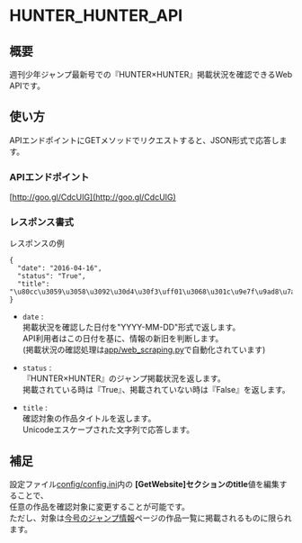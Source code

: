 # HUNTER_HUNTER_API

## 概要
週刊少年ジャンプ最新号での『HUNTER×HUNTER』掲載状況を確認できるWeb APIです。

## 使い方
APIエンドポイントにGETメソッドでリクエストすると、JSON形式で応答します。


### APIエンドポイント
[http://goo.gl/CdcUIG](http://goo.gl/CdcUIG)

### レスポンス書式

レスポンスの例

```
{
  "date": "2016-04-16",
  "status": "True",
  "title": "\u80cc\u3059\u3058\u3092\u30d4\u30f3\uff01\u3068\u301c\u9e7f\u9ad8\u7af6\u6280\u30c0\u30f3\u30b9\u90e8\u3078\u3088\u3046\u3053\u305d\u301c"
}
```

+   `date` :  
    掲載状況を確認した日付を"YYYY-MM-DD"形式で返します。  
    API利用者はこの日付を基に、情報の新旧を判断します。  
    (掲載状況の確認処理は[app/web_scraping.py](https://github.com/kowloon-dev/HUNTER_HUNTER_API/blob/master/app/web_scraping.py)で自動化されています)

+   `status` :  
    『HUNTER×HUNTER』のジャンプ掲載状況を返します。  
    掲載されている時は『True』、掲載されていない時は『False』を返します。

+   `title` :  
    確認対象の作品タイトルを返します。  
    Unicodeエスケープされた文字列で応答します。


## 補足
設定ファイル[config/config.ini](https://github.com/kowloon-dev/HUNTER_HUNTER_API/blob/master/config/config.ini)内の
**[GetWebsite]**セクションの**title**値を編集することで、  
任意の作品を確認対象に変更することが可能です。  
ただし、対象は[今号のジャンプ情報](https://www.shonenjump.com/j/weeklyshonenjump/)ページの作品一覧に掲載されるものに限られます。
